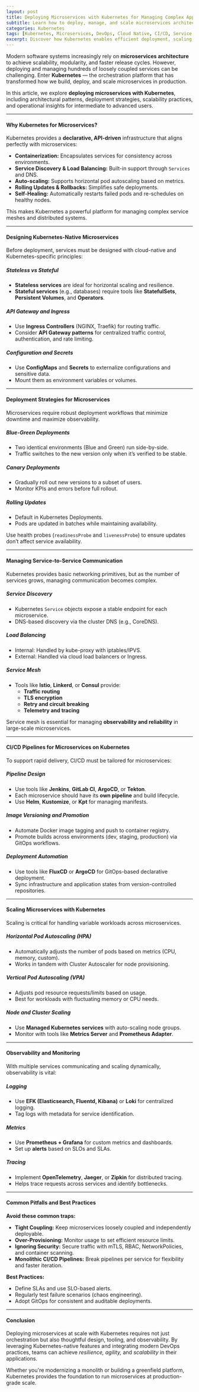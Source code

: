 ```yaml
---
layout: post
title: Deploying Microservices with Kubernetes for Managing Complex Applications at Scale
subtitle: Learn how to deploy, manage, and scale microservices architectures using Kubernetes in production environments
categories: Kubernetes
tags: [Kubernetes, Microservices, DevOps, Cloud Native, CI/CD, Service Mesh, Scalability, Containers]
excerpt: Discover how Kubernetes enables efficient deployment, scaling, and management of microservices architectures in modern cloud-native applications. This guide offers a deep dive for intermediate and advanced engineers.
---
```

Modern software systems increasingly rely on **microservices architecture** to achieve scalability, modularity, and faster release cycles. However, deploying and managing hundreds of loosely coupled services can be challenging. Enter **Kubernetes** — the orchestration platform that has transformed how we build, deploy, and scale microservices in production.

In this article, we explore **deploying microservices with Kubernetes**, including architectural patterns, deployment strategies, scalability practices, and operational insights for intermediate to advanced users.

---

#### Why Kubernetes for Microservices?

Kubernetes provides a **declarative, API-driven** infrastructure that aligns perfectly with microservices:

- **Containerization:** Encapsulates services for consistency across environments.
- **Service Discovery & Load Balancing:** Built-in support through `Services` and DNS.
- **Auto-scaling:** Supports horizontal pod autoscaling based on metrics.
- **Rolling Updates & Rollbacks:** Simplifies safe deployments.
- **Self-Healing:** Automatically restarts failed pods and re-schedules on healthy nodes.

This makes Kubernetes a powerful platform for managing complex service meshes and distributed systems.

---

#### Designing Kubernetes-Native Microservices

Before deployment, services must be designed with cloud-native and Kubernetes-specific principles:

##### Stateless vs Stateful

- **Stateless services** are ideal for horizontal scaling and resilience.
- **Stateful services** (e.g., databases) require tools like **StatefulSets**, **Persistent Volumes**, and **Operators**.

##### API Gateway and Ingress

- Use **Ingress Controllers** (NGINX, Traefik) for routing traffic.
- Consider **API Gateway patterns** for centralized traffic control, authentication, and rate limiting.

##### Configuration and Secrets

- Use **ConfigMaps** and **Secrets** to externalize configurations and sensitive data.
- Mount them as environment variables or volumes.

---

#### Deployment Strategies for Microservices

Microservices require robust deployment workflows that minimize downtime and maximize observability.

##### Blue-Green Deployments

- Two identical environments (Blue and Green) run side-by-side.
- Traffic switches to the new version only when it’s verified to be stable.

##### Canary Deployments

- Gradually roll out new versions to a subset of users.
- Monitor KPIs and errors before full rollout.

##### Rolling Updates

- Default in Kubernetes Deployments.
- Pods are updated in batches while maintaining availability.

Use health probes (`readinessProbe` and `livenessProbe`) to ensure updates don’t affect service availability.

---

#### Managing Service-to-Service Communication

Kubernetes provides basic networking primitives, but as the number of services grows, managing communication becomes complex.

##### Service Discovery

- Kubernetes `Service` objects expose a stable endpoint for each microservice.
- DNS-based discovery via the cluster DNS (e.g., CoreDNS).

##### Load Balancing

- Internal: Handled by kube-proxy with iptables/IPVS.
- External: Handled via cloud load balancers or Ingress.

##### Service Mesh

- Tools like **Istio**, **Linkerd**, or **Consul** provide:
  - **Traffic routing**
  - **TLS encryption**
  - **Retry and circuit breaking**
  - **Telemetry and tracing**

Service mesh is essential for managing **observability and reliability** in large-scale microservices.

---

#### CI/CD Pipelines for Microservices on Kubernetes

To support rapid delivery, CI/CD must be tailored for microservices:

##### Pipeline Design

- Use tools like **Jenkins**, **GitLab CI**, **ArgoCD**, or **Tekton**.
- Each microservice should have its **own pipeline** and build lifecycle.
- Use **Helm**, **Kustomize**, or **Kpt** for managing manifests.

##### Image Versioning and Promotion

- Automate Docker image tagging and push to container registry.
- Promote builds across environments (dev, staging, production) via GitOps workflows.

##### Deployment Automation

- Use tools like **FluxCD** or **ArgoCD** for GitOps-based declarative deployment.
- Sync infrastructure and application states from version-controlled repositories.

---

#### Scaling Microservices with Kubernetes

Scaling is critical for handling variable workloads across microservices.

##### Horizontal Pod Autoscaling (HPA)

- Automatically adjusts the number of pods based on metrics (CPU, memory, custom).
- Works in tandem with Cluster Autoscaler for node provisioning.

##### Vertical Pod Autoscaling (VPA)

- Adjusts pod resource requests/limits based on usage.
- Best for workloads with fluctuating memory or CPU needs.

##### Node and Cluster Scaling

- Use **Managed Kubernetes services** with auto-scaling node groups.
- Monitor with tools like **Metrics Server** and **Prometheus Adapter**.

---

#### Observability and Monitoring

With multiple services communicating and scaling dynamically, observability is vital:

##### Logging

- Use **EFK (Elasticsearch, Fluentd, Kibana)** or **Loki** for centralized logging.
- Tag logs with metadata for service identification.

##### Metrics

- Use **Prometheus + Grafana** for custom metrics and dashboards.
- Set up **alerts** based on SLOs and SLAs.

##### Tracing

- Implement **OpenTelemetry**, **Jaeger**, or **Zipkin** for distributed tracing.
- Helps trace requests across services and identify bottlenecks.

---

#### Common Pitfalls and Best Practices

**Avoid these common traps:**

- **Tight Coupling:** Keep microservices loosely coupled and independently deployable.
- **Over-Provisioning:** Monitor usage to set efficient resource limits.
- **Ignoring Security:** Secure traffic with mTLS, RBAC, NetworkPolicies, and container scanning.
- **Monolithic CI/CD Pipelines:** Break pipelines per service for flexibility and faster iteration.

**Best Practices:**

- Define SLAs and use SLO-based alerts.
- Regularly test failure scenarios (chaos engineering).
- Adopt GitOps for consistent and auditable deployments.

---

#### Conclusion

Deploying microservices at scale with Kubernetes requires not just orchestration but also thoughtful design, tooling, and observability. By leveraging Kubernetes-native features and integrating modern DevOps practices, teams can achieve *resilience, agility,* and *scalability* in their applications.

Whether you're modernizing a monolith or building a greenfield platform, Kubernetes provides the foundation to run microservices at production-grade scale.


